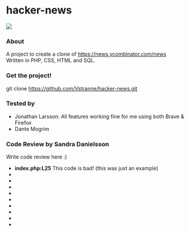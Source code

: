 # hacker-news

<img src="https://media3.giphy.com/media/eCqFYAVjjDksg/giphy.gif?cid=ecf05e478vvqsw6zq5fighkjb9kj3zfzpptvkeqmsacho3nb&rid=giphy.gif">

### About
A project to create a clone of https://news.ycombinator.com/news  
Written in PHP, CSS, HTML and SQL.

### Get the project!

git clone https://github.com/Vstranne/hacker-news.git

### Tested by

- Jonathan Larsson: All features working fine for me using both Brave & Firefox
- Dante Mogrim

### Code Review by Sandra Danielsson

Write code review here :)
- **index.php:L25** This code is bad! (this was just an example)
-
-
-
-
-
-
-
-
-

